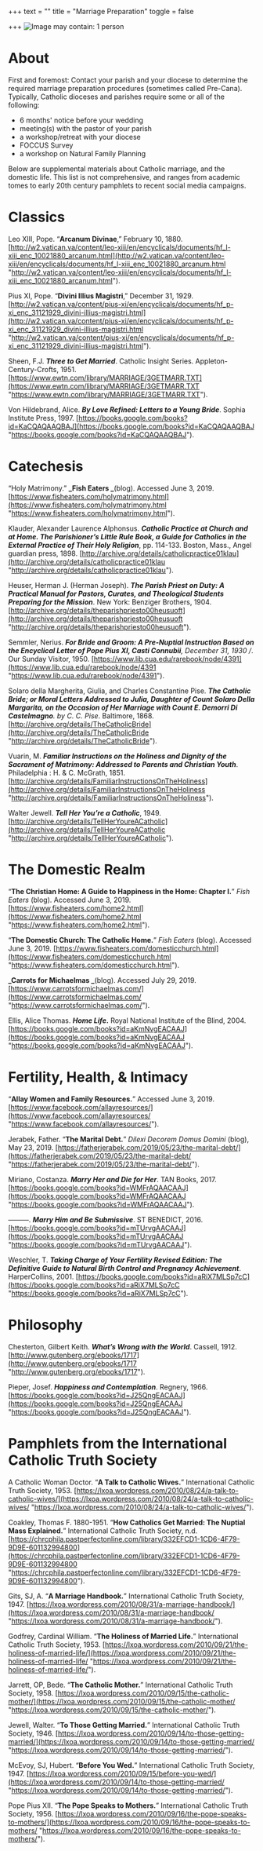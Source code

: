 +++
text = ""
title = "Marriage Preparation"
toggle = false

+++
![Image may contain: 1 person](https://scontent-lga3-1.xx.fbcdn.net/v/t1.0-9/24852463_10155818354479976_5392363803206664041_n.jpg?_nc_cat=103&_nc_oc=AQkcICCbglMTQqyOEK0duxfx1VRjOGaxL2J0YeObYntwhHaUlw9DlG2rNonG6UmFFbFvu22k3K2lymnfND0YszFN&_nc_ht=scontent-lga3-1.xx&oh=3f0529f1f76da40e9c8876bbcd76cbaa&oe=5DA3EC1F)

# About

First and foremost: Contact your parish and your diocese to determine the required marriage preparation procedures (sometimes called Pre-Cana). Typically, Catholic dioceses and parishes require some or all of the following:

* 6 months' notice before your wedding
* meeting(s) with the pastor of your parish
* a workshop/retreat with your diocese
* FOCCUS Survey
* a workshop on Natural Family Planning

Below are supplemental materials about Catholic marriage, and the domestic life. This list is not comprehensive, and ranges from academic tomes to early 20th century pamphlets to recent social media campaigns.

# Classics

Leo XIII, Pope. “**Arcanum Divinae**,” February 10, 1880. [http://w2.vatican.va/content/leo-xiii/en/encyclicals/documents/hf_l-xiii_enc_10021880_arcanum.html](http://w2.vatican.va/content/leo-xiii/en/encyclicals/documents/hf_l-xiii_enc_10021880_arcanum.html "http://w2.vatican.va/content/leo-xiii/en/encyclicals/documents/hf_l-xiii_enc_10021880_arcanum.html").

Pius XI, Pope. “**Divini Illius Magistri**,” December 31, 1929. [http://w2.vatican.va/content/pius-xi/en/encyclicals/documents/hf_p-xi_enc_31121929_divini-illius-magistri.html](http://w2.vatican.va/content/pius-xi/en/encyclicals/documents/hf_p-xi_enc_31121929_divini-illius-magistri.html "http://w2.vatican.va/content/pius-xi/en/encyclicals/documents/hf_p-xi_enc_31121929_divini-illius-magistri.html").

Sheen, F.J. **_Three to Get Married_**. Catholic Insight Series. Appleton-Century-Crofts, 1951. [https://www.ewtn.com/library/MARRIAGE/3GETMARR.TXT](https://www.ewtn.com/library/MARRIAGE/3GETMARR.TXT "https://www.ewtn.com/library/MARRIAGE/3GETMARR.TXT").

Von Hildebrand, Alice. **_By Love Refined: Letters to a Young Bride_**. Sophia Institute Press, 1997. [https://books.google.com/books?id=KaCQAQAAQBAJ](https://books.google.com/books?id=KaCQAQAAQBAJ "https://books.google.com/books?id=KaCQAQAAQBAJ").

# Catechesis

“Holy Matrimony.” **_Fish Eaters _**(blog). Accessed June 3, 2019. [https://www.fisheaters.com/holymatrimony.html](https://www.fisheaters.com/holymatrimony.html "https://www.fisheaters.com/holymatrimony.html").

Klauder, Alexander Laurence Alphonsus. **_Catholic Practice at Church and at Home. The Parishioner’s Little Rule Book, a Guide for Catholics in the External Practice of Their Holy Religion_**, pp. 114-133. Boston, Mass., Angel guardian press, 1898. [http://archive.org/details/catholicpractice01klau](http://archive.org/details/catholicpractice01klau "http://archive.org/details/catholicpractice01klau").

Heuser, Herman J. (Herman Joseph). **_The Parish Priest on Duty: A Practical Manual for Pastors, Curates, and Theological Students Preparing for the Mission_**. New York: Benziger Brothers, 1904. [http://archive.org/details/theparishpriesto00heusuoft](http://archive.org/details/theparishpriesto00heusuoft "http://archive.org/details/theparishpriesto00heusuoft").

Semmler, Nerius. **_For Bride and Groom: A Pre-Nuptial Instruction Based on the Encyclical Letter of Pope Pius XI, Casti Connubii_**_, December 31, 1930 /_. Our Sunday Visitor, 1950. [https://www.lib.cua.edu/rarebook/node/4391](https://www.lib.cua.edu/rarebook/node/4391 "https://www.lib.cua.edu/rarebook/node/4391").

Solaro della Margherita, Giulia, and Charles Constantine Pise. **_The Catholic Bride; or Moral Letters Addressed to Julia, Daughter of Count Solaro Della Margarita, on the Occasion of Her Marriage with Count E. Demorri Di Castelmagno_**_. by C. C. Pise_. Baltimore, 1868. [http://archive.org/details/TheCatholicBride](http://archive.org/details/TheCatholicBride "http://archive.org/details/TheCatholicBride").

Vuarin, M. **_Familiar Instructions on the Holiness and Dignity of the Sacrament of Matrimony: Addressed to Parents and Christian Youth_**. Philadelphia : H. & C. McGrath, 1851. [http://archive.org/details/FamiliarInstructionsOnTheHoliness](http://archive.org/details/FamiliarInstructionsOnTheHoliness "http://archive.org/details/FamiliarInstructionsOnTheHoliness").

Walter Jewell. **_Tell Her You’re a Catholic_**, 1949. [http://archive.org/details/TellHerYoureACatholic](http://archive.org/details/TellHerYoureACatholic "http://archive.org/details/TellHerYoureACatholic").

# The Domestic Realm

“**The Christian Home: A Guide to Happiness in the Home: Chapter I.**” _Fish Eaters_ (blog). Accessed June 3, 2019. [https://www.fisheaters.com/home2.html](https://www.fisheaters.com/home2.html "https://www.fisheaters.com/home2.html").

“**The Domestic Church: The Catholic Home.**” _Fish Eaters_ (blog). Accessed June 3, 2019. [https://www.fisheaters.com/domesticchurch.html](https://www.fisheaters.com/domesticchurch.html "https://www.fisheaters.com/domesticchurch.html").

**_Carrots for Michaelmas _**(blog). Accessed July 29, 2019. [https://www.carrotsformichaelmas.com/](https://www.carrotsformichaelmas.com/ "https://www.carrotsformichaelmas.com/").

Ellis, Alice Thomas. **_Home Life_.** Royal National Institute of the Blind, 2004. [https://books.google.com/books?id=aKmNvgEACAAJ](https://books.google.com/books?id=aKmNvgEACAAJ "https://books.google.com/books?id=aKmNvgEACAAJ").

# Fertility, Health, & Intimacy

“**Allay Women and Family Resources.**” Accessed June 3, 2019. [https://www.facebook.com/allayresources/](https://www.facebook.com/allayresources/ "https://www.facebook.com/allayresources/").

Jerabek, Father. “**The Marital Debt.**” _Dilexi Decorem Domus Domini_ (blog), May 23, 2019. [https://fatherjerabek.com/2019/05/23/the-marital-debt/](https://fatherjerabek.com/2019/05/23/the-marital-debt/ "https://fatherjerabek.com/2019/05/23/the-marital-debt/").

Miriano, Costanza. **_Marry Her and Die for Her_**. TAN Books, 2017. [https://books.google.com/books?id=WMFrAQAACAAJ](https://books.google.com/books?id=WMFrAQAACAAJ "https://books.google.com/books?id=WMFrAQAACAAJ").

———. **_Marry Him and Be Submissive_**. ST BENEDICT, 2016. [https://books.google.com/books?id=mTUrvgAACAAJ](https://books.google.com/books?id=mTUrvgAACAAJ "https://books.google.com/books?id=mTUrvgAACAAJ").

Weschler, T. **_Taking Charge of Your Fertility Revised Edition: The Definitive Guide to Natural Birth Control and Pregnancy Achievement_**. HarperCollins, 2001. [https://books.google.com/books?id=aRiX7MLSp7cC](https://books.google.com/books?id=aRiX7MLSp7cC "https://books.google.com/books?id=aRiX7MLSp7cC").

# Philosophy

Chesterton, Gilbert Keith. **_What’s Wrong with the World_**. Cassell, 1912. [http://www.gutenberg.org/ebooks/1717](http://www.gutenberg.org/ebooks/1717 "http://www.gutenberg.org/ebooks/1717").

Pieper, Josef. **_Happiness and Contemplation_**. Regnery, 1966. [https://books.google.com/books?id=J25QngEACAAJ](https://books.google.com/books?id=J25QngEACAAJ "https://books.google.com/books?id=J25QngEACAAJ").

# Pamphlets from the International Catholic Truth Society

A Catholic Woman Doctor. “**A Talk to Catholic Wives.**” International Catholic Truth Society, 1953. [https://lxoa.wordpress.com/2010/08/24/a-talk-to-catholic-wives/](https://lxoa.wordpress.com/2010/08/24/a-talk-to-catholic-wives/ "https://lxoa.wordpress.com/2010/08/24/a-talk-to-catholic-wives/").

Coakley, Thomas F. 1880-1951. “**How Catholics Get Married: The Nuptial Mass Explained.**” International Catholic Truth Society, n.d. [https://chrcphila.pastperfectonline.com/library/332EFCD1-1CD6-4F79-9D9E-601132994800](https://chrcphila.pastperfectonline.com/library/332EFCD1-1CD6-4F79-9D9E-601132994800 "https://chrcphila.pastperfectonline.com/library/332EFCD1-1CD6-4F79-9D9E-601132994800").

Gits, SJ, A. “**A Marriage Handbook.**” International Catholic Truth Society, 1947. [https://lxoa.wordpress.com/2010/08/31/a-marriage-handbook/](https://lxoa.wordpress.com/2010/08/31/a-marriage-handbook/ "https://lxoa.wordpress.com/2010/08/31/a-marriage-handbook/").

Godfrey, Cardinal William. “**The Holiness of Married Life.**” International Catholic Truth Society, 1953. [https://lxoa.wordpress.com/2010/09/21/the-holiness-of-married-life/](https://lxoa.wordpress.com/2010/09/21/the-holiness-of-married-life/ "https://lxoa.wordpress.com/2010/09/21/the-holiness-of-married-life/").

Jarrett, OP, Bede. “**The Catholic Mother.**” International Catholic Truth Society, 1958. [https://lxoa.wordpress.com/2010/09/15/the-catholic-mother/](https://lxoa.wordpress.com/2010/09/15/the-catholic-mother/ "https://lxoa.wordpress.com/2010/09/15/the-catholic-mother/").

Jewell, Walter. “**To Those Getting Married.**” International Catholic Truth Society, 1946. [https://lxoa.wordpress.com/2010/09/14/to-those-getting-married/](https://lxoa.wordpress.com/2010/09/14/to-those-getting-married/ "https://lxoa.wordpress.com/2010/09/14/to-those-getting-married/").

McEvoy, SJ, Hubert. “**Before You Wed.**” International Catholic Truth Society, 1947. [https://lxoa.wordpress.com/2010/09/15/before-you-wed/](https://lxoa.wordpress.com/2010/09/14/to-those-getting-married/ "https://lxoa.wordpress.com/2010/09/14/to-those-getting-married/").

Pope Pius XII. “**The Pope Speaks to Mothers.**” International Catholic Truth Society, 1956. [https://lxoa.wordpress.com/2010/09/16/the-pope-speaks-to-mothers/](https://lxoa.wordpress.com/2010/09/16/the-pope-speaks-to-mothers/ "https://lxoa.wordpress.com/2010/09/16/the-pope-speaks-to-mothers/").
